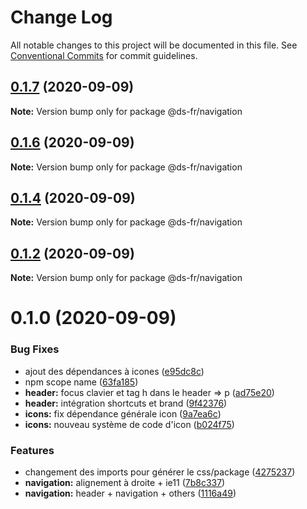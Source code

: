 # Change Log

All notable changes to this project will be documented in this file.
See [Conventional Commits](https://conventionalcommits.org) for commit guidelines.

## [0.1.7](https://github.com/GouvernementFR/design-system-developpement/compare/@ds-fr/navigation@0.1.6...@ds-fr/navigation@0.1.7) (2020-09-09)

**Note:** Version bump only for package @ds-fr/navigation





## [0.1.6](https://github.com/GouvernementFR/design-system-developpement/compare/@ds-fr/navigation@0.1.4...@ds-fr/navigation@0.1.6) (2020-09-09)

**Note:** Version bump only for package @ds-fr/navigation





## [0.1.4](https://github.com/GouvernementFR/design-system-developpement/compare/@ds-fr/navigation@0.1.2...@ds-fr/navigation@0.1.4) (2020-09-09)

**Note:** Version bump only for package @ds-fr/navigation





## [0.1.2](https://github.com/GouvernementFR/design-system-developpement/compare/@ds-fr/navigation@0.1.0...@ds-fr/navigation@0.1.2) (2020-09-09)

**Note:** Version bump only for package @ds-fr/navigation





# 0.1.0 (2020-09-09)


### Bug Fixes

* ajout des dépendances à icones ([e95dc8c](https://github.com/GouvernementFR/design-system-developpement/commit/e95dc8c8cb7094bb3c5eb9816a801eec5e5565c4))
* npm scope name ([63fa185](https://github.com/GouvernementFR/design-system-developpement/commit/63fa1854eea7a17bc4c2b11e13b4c8e7d847ed69))
* **header:** focus clavier et tag h dans le header => p ([ad75e20](https://github.com/GouvernementFR/design-system-developpement/commit/ad75e201f694a829b3ddd2c6c0122bd4bf052090))
* **header:** intégration shortcuts et brand ([9f42376](https://github.com/GouvernementFR/design-system-developpement/commit/9f423764a3fa575bebb4aa5aef2164c967e719b8))
* **icons:** fix dépendance générale icon ([9a7ea6c](https://github.com/GouvernementFR/design-system-developpement/commit/9a7ea6cd357dc285850fb53030614b91cd22a4ec))
* **icons:** nouveau système de code d'icon ([b024f75](https://github.com/GouvernementFR/design-system-developpement/commit/b024f750e037d9220feb080cb3cda9b93be1404e))


### Features

* changement des imports pour générer le css/package ([4275237](https://github.com/GouvernementFR/design-system-developpement/commit/427523759cf96efbd0f7b8270f5cdb5e560fd9c7))
* **navigation:** alignement à droite + ie11 ([7b8c337](https://github.com/GouvernementFR/design-system-developpement/commit/7b8c337bdaf1ba8ea250a83e659a337850c451d1))
* **navigation:** header + navigation + others ([1116a49](https://github.com/GouvernementFR/design-system-developpement/commit/1116a491623792610949cbf93c43eb441bd715d2))
